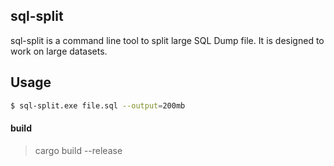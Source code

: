 sql-split
------------
sql-split is a command line tool to split large SQL Dump file. It is designed to work on large datasets.


Usage 
----------

```bash
$ sql-split.exe file.sql --output=200mb
```

#### build
> cargo build --release
